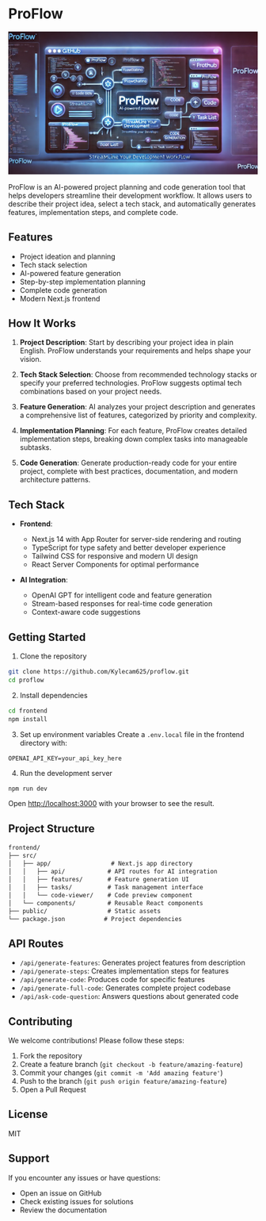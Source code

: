 # ProFlow

![ProFlow](./githubphoto.webp)

ProFlow is an AI-powered project planning and code generation tool that helps developers streamline their development workflow. It allows users to describe their project idea, select a tech stack, and automatically generates features, implementation steps, and complete code.

## Features

- Project ideation and planning
- Tech stack selection
- AI-powered feature generation
- Step-by-step implementation planning
- Complete code generation
- Modern Next.js frontend

## How It Works

1. **Project Description**: Start by describing your project idea in plain English. ProFlow understands your requirements and helps shape your vision.

2. **Tech Stack Selection**: Choose from recommended technology stacks or specify your preferred technologies. ProFlow suggests optimal tech combinations based on your project needs.

3. **Feature Generation**: AI analyzes your project description and generates a comprehensive list of features, categorized by priority and complexity.

4. **Implementation Planning**: For each feature, ProFlow creates detailed implementation steps, breaking down complex tasks into manageable subtasks.

5. **Code Generation**: Generate production-ready code for your entire project, complete with best practices, documentation, and modern architecture patterns.

## Tech Stack

- **Frontend**:
  - Next.js 14 with App Router for server-side rendering and routing
  - TypeScript for type safety and better developer experience
  - Tailwind CSS for responsive and modern UI design
  - React Server Components for optimal performance

- **AI Integration**:
  - OpenAI GPT for intelligent code and feature generation
  - Stream-based responses for real-time code generation
  - Context-aware code suggestions

## Getting Started

1. Clone the repository
```bash
git clone https://github.com/Kylecam625/proflow.git
cd proflow
```

2. Install dependencies
```bash
cd frontend
npm install
```

3. Set up environment variables
Create a `.env.local` file in the frontend directory with:
```
OPENAI_API_KEY=your_api_key_here
```

4. Run the development server
```bash
npm run dev
```

Open [http://localhost:3000](http://localhost:3000) with your browser to see the result.

## Project Structure

```
frontend/
├── src/
│   ├── app/                 # Next.js app directory
│   │   ├── api/            # API routes for AI integration
│   │   ├── features/       # Feature generation UI
│   │   ├── tasks/          # Task management interface
│   │   └── code-viewer/    # Code preview component
│   └── components/         # Reusable React components
├── public/                 # Static assets
└── package.json           # Project dependencies
```

## API Routes

- `/api/generate-features`: Generates project features from description
- `/api/generate-steps`: Creates implementation steps for features
- `/api/generate-code`: Produces code for specific features
- `/api/generate-full-code`: Generates complete project codebase
- `/api/ask-code-question`: Answers questions about generated code

## Contributing

We welcome contributions! Please follow these steps:

1. Fork the repository
2. Create a feature branch (`git checkout -b feature/amazing-feature`)
3. Commit your changes (`git commit -m 'Add amazing feature'`)
4. Push to the branch (`git push origin feature/amazing-feature`)
5. Open a Pull Request

## License

MIT

## Support

If you encounter any issues or have questions:
- Open an issue on GitHub
- Check existing issues for solutions
- Review the documentation 